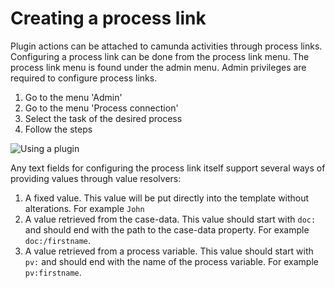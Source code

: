 # Creating a process link

Plugin actions can be attached to camunda activities through process links. Configuring a process link can be done
from the process link menu. The process link menu is found under the admin menu. Admin privileges are required to
configure process links.

1. Go to the menu 'Admin'
2. Go to the menu 'Process connection' 
3. Select the task of the desired process
4. Follow the steps

![Using a plugin](img/use-plugin.png)

Any text fields for configuring the process link itself support several ways of providing values through value
resolvers:

1. A fixed value. This value will be put directly into the template without alterations. For example `John`
2. A value retrieved from the case-data. This value should start with `doc:` and should end with the path to the
   case-data property. For example `doc:/firstname`.
3. A value retrieved from a process variable. This value should start with `pv:` and should end with the name of the
   process variable. For example `pv:firstname`.
